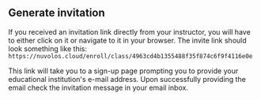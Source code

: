 ## Generate invitation

If you received an invitation link directly from your instructor, you will have to either click on it or navigate to it in your browser. The invite link should look something like this: `https://nuvolos.cloud/enroll/class/4963cd4b1355488f35f874c6f9f4116e0e`

This link will take you to a sign-up page prompting you to provide your educational institution's e-mail address. Upon successfully providing the email check the invitation message in your email inbox.
